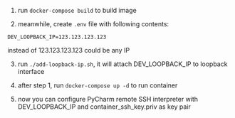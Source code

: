 1. run `docker-compose build` to build image


2. meanwhile, create `.env` file with following contents:

```
DEV_LOOPBACK_IP=123.123.123.123
```

instead of 123.123.123.123 could be any IP

3. run `./add-loopback-ip.sh`, it will attach DEV_LOOPBACK_IP to loopback interface

4. after step 1, run `docker-compose up -d` to run container

5. now you can configure PyCharm remote SSH interpreter with DEV_LOOPBACK_IP and container_ssh_key.priv as key pair
